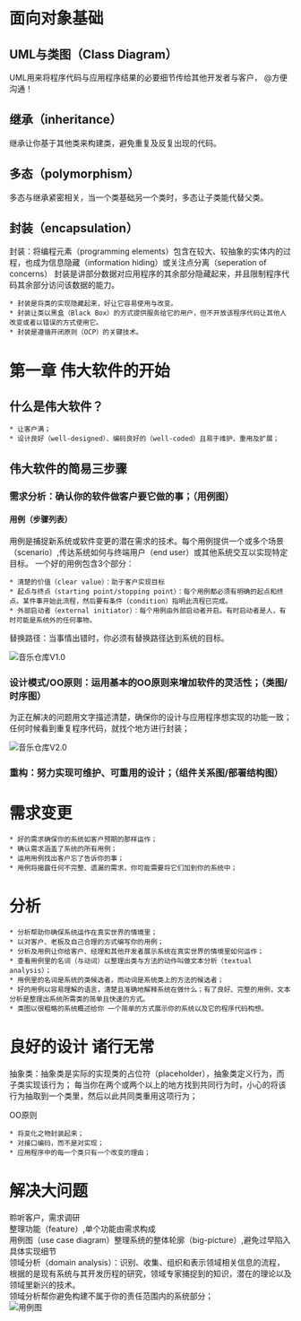 # 面向对象基础
## UML与类图（Class Diagram）
UML用来将程序代码与应用程序结果的必要细节传给其他开发者与客户，
@方便沟通！
## 继承（inheritance）
继承让你基于其他类来构建类，避免重复及反复出现的代码。
## 多态（polymorphism）
多态与继承紧密相关，当一个类基础另一个类时，多态让子类能代替父类。
## 封装（encapsulation）
封装：将编程元素（programming elements）包含在较大、较抽象的实体内的过程，也成为信息隐藏（information hiding）或关注点分离（seperation of concerns）
封装是讲部分数据对应用程序的其余部分隐藏起来，并且限制程序代码其余部分访问该数据的能力。

	* 封装是将类的实现隐藏起来，好让它容易使用与改变。
	* 封装让类以黑盒（Black Box）的方式提供服务给它的用户，但不开放该程序代码让其他人改变或者以错误的方式使用它。
	* 封装是遵循开闭原则（OCP）的关键技术。


# 第一章 伟大软件的开始

## 什么是伟大软件？

	* 让客户满；
	* 设计良好（well-designed）、编码良好的（well-coded）且易于维护、重用及扩展；


## 伟大软件的简易三步骤
### 需求分析：确认你的软件做客户要它做的事；（用例图）
#### 用例（步骤列表）
用例是捕捉新系统或软件变更的潜在需求的技术。每个用例提供一个或多个场景（scenario）,传达系统如何与终端用户（end user）或其他系统交互以实现特定目标。
一个好的用例包含3个部分：

	* 清楚的价值（clear value）：助于客户实现目标
	* 起点与终点（starting point/stopping point）：每个用例都必须有明确的起点和终点。某件事开始此流程，然后要有条件（condition）指明此流程已完成。
	* 外部启动者（external initiator）：每个用例由外部启动者开启。有时启动者是人，有时可能是系统外的任何事物。

替换路径：当事情出错时，你必须有替换路径达到系统的目标。

![音乐仓库V1.0](uml/instrumentshop/instrument_v1.png)

### 设计模式/OO原则：运用基本的OO原则来增加软件的灵活性；（类图/时序图）
为正在解决的问题用文字描述清楚，确保你的设计与应用程序想实现的功能一致；
任何时候看到重复程序代码，就找个地方进行封装；

![音乐仓库V2.0](uml/instrumentshop/instrument_v2.png)

### 重构：努力实现可维护、可重用的设计；（组件关系图/部署结构图）

# 需求变更

	* 好的需求确保你的系统如客户预期的那样运作；
	* 确认需求涵盖了系统的所有用例；
	* 运用用例找出客户忘了告诉你的事；
	* 用例将揭露任何不完整、遗漏的需求，你可能需要将它们加到你的系统中；


# 分析

	* 分析帮助你确保系统运作在真实世界的情境里；
	* 以对客户、老板及自己合理的方式编写你的用例；
	* 分析及用例让你给客户、经理和其他开发者展示系统在真实世界的情境里如何运作；
	* 查看用例里的名词（与动词）以整理出类与方法的动作叫做文本分析（textual analysis）；
	* 用例里的名词是系统的类候选者，而动词是系统类上的方法的候选者；
	* 好的用例以容易理解的语言，清楚且准确地解释系统在做什么；有了良好、完整的用例，文本分析是整理出系统所需类的简单且快速的方式。
	* 类图以很粗略的系统概述给你 一个简单的方式展示你的系统以及它的程序代码构想。


# 良好的设计 诸行无常
抽象类：抽象类是实际的实现类的占位符（placeholder），抽象类定义行为，而子类实现该行为；
每当你在两个或两个以上的地方找到共同行为时，小心的将该行为抽取到一个类里，然后以此共同类重用这项行为；

OO原则

	* 将变化之物封装起来；
	* 对接口编码，而不是对实现；
	* 应用程序中的每一个类只有一个改变的理由；


# 解决大问题
聆听客户，需求调研  
整理功能（feature）,单个功能由需求构成  
用例图（use case diagram）整理系统的整体轮廓（big-picture）,避免过早陷入具体实现细节  
领域分析（domain analysis）：识别、收集、组织和表示领域相关信息的流程，根据的是现有系统与其开发历程的研究，领域专家捕捉到的知识，潜在的理论以及领域里新兴的技术。  
领域分析帮你避免构建不属于你的责任范围内的系统部分；  
![用例图](uml/game/game_usecase.png)